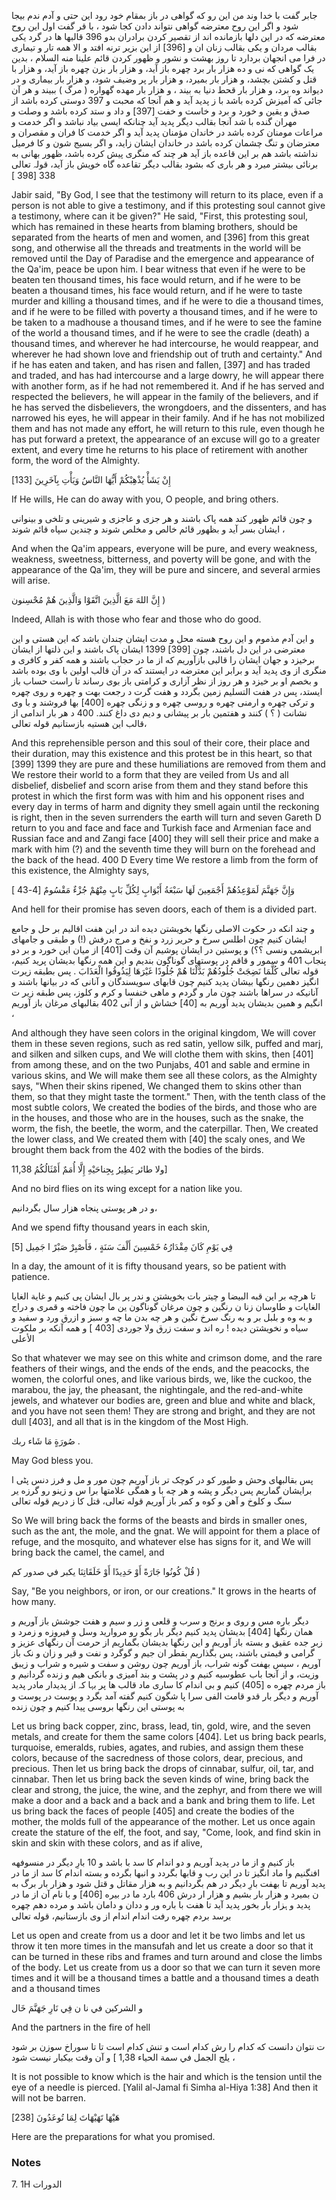 جابر گفت با خدا وند من این رو که گواهی در باز بمقام خود رود این حتی و آدم ندم بیجا شود و اگر این روح معترضه گواهی نتواند دادن کجا شود ، با قر گفت اول این روح معترضه که در این دلها بازمانده اند از تقصیر کردن برادران بدو 396 قالبها ها در گرد یکی بقالب مردان و یکی بقالب زنان ان و [396] از این بزیر ترنه افتد و الا همه تار و تیماری در فرا می انجهان بردارد تا روز بهشت و نشور و ظهور کردن قائم علینا منه السلام ، بدین یک گواهی که نی و ده هزار بار برد چهره باز آید، و هزار بار بزن چهره باز آید، و هزار با قتل و کشتن بچشد، و هزار بار بمیرد، و هزار بار پر وضیف شود، و هزار بار بیماری و در دیواند وه برد، و هزار بار قحط دنیا به بیند ، و هزار بار مهده گهواره ( مرگ ) ببیند و هر آن جائی که آمیزش کرده باشد با ز پدید آید و هم آنجا که محبت و 397 دوستی کرده باشد از صدق و یقین و خورد و برد و خاست و خفت [397] و داد و ستد کرده باشد و وصلت و مهران گنده با شد آنجا بقالب دیگر پدید آید چنانکه ایسی بیاد نباشد و اگر خدمت و مراعات مومنان کرده باشد در خاندان مؤمنان پدید آید و اگر خدمت کا فران و مقصران و معترضان و تنگ چشمان کرده باشد در خاندان ایشان زاید، و اگر بسیج شون و کا فرمیل نداشته باشد هم بر این قاعده باز آید هر چند که منگری پیش کرده باشد، ظهور بهانی به برنائی بیشتر میرد و هر باری که بشود بقالب دیگر تقاعده گاه خویش باز آید، قولہ تعالی 338 [398 ] 

Jabir said, "By God, I see that the testimony will return to its place, even if a person is not able to give a testimony, and if this protesting soul cannot give a testimony, where can it be given?" He said, "First, this protesting soul, which has remained in these hearts from blaming brothers, should be separated from the hearts of men and women, and [396] from this great song, and otherwise all the threads and treatments in the world will be removed until the Day of Paradise and the emergence and appearance of the Qa'im, peace be upon him. I bear witness that even if he were to be beaten ten thousand times, his face would return, and if he were to be beaten a thousand times, his face would return, and if he were to taste murder and killing a thousand times, and if he were to die a thousand times, and if he were to be filled with poverty a thousand times, and if he were to be taken to a madhouse a thousand times, and if he were to see the famine of the world a thousand times, and if he were to see the cradle (death) a thousand times, and wherever he had intercourse, he would reappear, and wherever he had shown love and friendship out of truth and certainty." And if he has eaten and taken, and has risen and fallen, [397] and has traded and traded, and has had intercourse and a large dowry, he will appear there with another form, as if he had not remembered it. And if he has served and respected the believers, he will appear in the family of the believers, and if he has served the disbelievers, the wrongdoers, and the dissenters, and has narrowed his eyes, he will appear in their family. And if he has not mobilized them and has not made any effort, he will return to this rule, even though he has put forward a pretext, the appearance of an excuse will go to a greater extent, and every time he returns to his place of retirement with another form, the word of the Almighty.

إِنْ يَشَأْ يُذْهِبْكُمْ أَيُّهَا النَّاسُ وَيَأْتِ بِآخَرِينَ [133] 

If He wills, He can do away with you, O people, and bring others.

و چون قائم ظهور کند همه پاک باشند و هر جزی و عاجزی و شیرینی و تلخی و بینوانی ایشان بسر آید و بظهور قائم خالص و مخلص شوند و چندین سپاه قائم شوند ، 

And when the Qa'im appears, everyone will be pure, and every weakness, weakness, sweetness, bitterness, and poverty will be gone, and with the appearance of the Qa'im, they will be pure and sincere, and several armies will arise.

إِنَّ اللهَ مَعَ الَّذِينَ اتَّقَوْا وَالَّذِينَ هُمْ مُحْسِنون ) 

Indeed, Allah is with those who fear and those who do good.

و این آدم مذموم و این روح هسته محل و مدت ایشان چندان باشد که این هستی و این معترضی در این دل باشند، چون [399] 1399 ایشان پاک باشند و این ذلتها از ایشان برخیزد و جهان ایشان را قالبی بازآوریم که از ما در حجاب باشند و همه کفر و کافری و منگری از وی پدید آید و برابر این معترضه در ایستند که در آن قالب اولین با وی بوده باشد و بخصم او بر خیزد و هر روز از نظر آزاری و کرامتی باز بوی رساند تا راست حساب باز ایستد، پس در هفت التسلیم زمین بگردد و هفت گرت د رجعت بهت و چهره و روی چهره و ترکی چهره و ارمنی چهره و روسی چهره و و زنگی چهره [400] بها فروشند و با وی نشانت ( ؟ ) کنند و هفتمین بار بر پیشانی و دیم دی داغ کنند. 400 د هر بار اندامی از قالب این هستیه بازستانیم قوله تعالى، 

And this reprehensible person and this soul of their core, their place and their duration, may this existence and this protest be in this heart, so that [399] 1399 they are pure and these humiliations are removed from them and We restore their world to a form that they are veiled from Us and all disbelief, disbelief and scorn arise from them and they stand before this protest in which the first form was with him and his opponent rises and every day in terms of harm and dignity they smell again until the reckoning is right, then in the seven surrenders the earth will turn and seven Gareth D return to you and face and face and Turkish face and Armenian face and Russian face and and Zangi face [400] they will sell their price and make a mark with him (?) and the seventh time they will burn on the forehead and the back of the head. 400 D Every time We restore a limb from the form of this existence, the Almighty says,

وَإِنَّ جَهَنَّمَ لَمَوْعِدُهُمْ أَجْمَعِينَ لَهَا سَبْعَةُ أَبْوَابٍ لِكُلِّ بَابٍ مِنْهُمْ جُزْءٌ مَقْسُومٌ [4-43 ] 

And hell for their promise has seven doors, each of them is a divided part.

و چند انکه در حکوت الاصلی رنگها بخویشتن دیده اند در این هفت اقالیم بر حل و جامع ایشان کنیم چون اطلس سرخ و حریر زرد و نفخ و مرج درفش (!) و طبقی و جامهای ابریشمی ونسی ؟؟) و پوستین در ایشان پوشیم آن وقت [401] از میان این خورد و بر دو پنجاب 401 و سمور و قاقم در پوستهای گوناگون بندیم و این همه رنگها بدیشان پرید کنیم، قوله تعالی كُلَّمَا نَضِجَتْ جُلُودُهُمْ بَدَّلْنَا هُمْ جُلُودًا غَيْرَهَا لِيَذُوقُوا الْعَذَابَ . پس بطبقه زیرت انگیز دهمین رنگها بیشان پدید کنیم چون قابهای سویسندگان و آنانی که در بیانها باشند و آنانیکه در سراها باشند چون مار و گردم و ماهی خنفسا و کرم و کلوز، پس طبقه زیر ت انگیم و همین بدیشان پدید آوریم به [40] خشاش و از آنی 402 بقالبهای مرغان باز آوریم ، 

And although they have seen colors in the original kingdom, We will cover them in these seven regions, such as red satin, yellow silk, puffed and marj, and silken and silken cups, and We will clothe them with skins, then [401] from among these, and on the two Punjabs, 401 and sable and ermine in various skins, and We will make them see all these colors, as the Almighty says, "When their skins ripened, We changed them to skins other than them, so that they might taste the torment." Then, with the tenth class of the most subtle colors, We created the bodies of the birds, and those who are in the houses, and those who are in the houses, such as the snake, the worm, the fish, the beetle, the worm, and the caterpillar. Then, We created the lower class, and We created them with [40] the scaly ones, and We brought them back from the 402 with the bodies of the birds.

ولا طائر يَطِيرُ بِجِناحَيْهِ إِلَّا أُمَمٌ أَمْثَالُكُمُ 11,38] 

And no bird flies on its wing except for a nation like you.

و در هر پوستی پنجاه هزار سال بگردانیم، 

And we spend fifty thousand years in each skin,

فِي يَوْمِ كَانَ مِقْدَارُهُ خَمْسِينَ أَلْفَ سَنَةٍ ، فَأَصْبِرْ صَبْرً ا جَمِيل [5]

In a day, the amount of it is fifty thousand years, so be patient with patience.

تا هرچه بر این قبه البیضا و چیتر بات بخویشتن و ندر پر بال ایشان پی کنیم و غاية الغايا الغايات و طاوسان زنا ن رنگین و چون مرغان گوناگون ین ما چون فاخته و قمری و دراج و به وه و بلبل بر و به رنگ سرخ نگین و هر چه بدن ما چه و سبز و ازرق ورد و سفید و سیاه و نخویشتن دیده ! ره اند و سفت زرق ولا جوردی [403 ] و همه آنکه بر ملكوت الأعلى 

So that whatever we may see on this white and crimson dome, and the rare feathers of their wings, and the ends of the ends, and the peacocks, the women, the colorful ones, and like various birds, we, like the cuckoo, the marabou, the jay, the pheasant, the nightingale, and the red-and-white jewels, and whatever our bodies are, green and blue and white and black, and you have not seen them! They are strong and bright, and they are not dull [403], and all that is in the kingdom of the Most High.

صُورَةٍ مَا شَاء ربك . 

May God bless you.

پس بقالبهای وحش و طیور کو در کوچک تر باز آوریم چون مور و مل و فرز دنس پٹی ا برایشان گماریم پس دیگر و پشه و هر چه با و همگی علامتها برا س و زینو رو گرزه یر سنگ و کلوخ و آهن و کوه و کمر باز آوریم قوله تعالی، قتل کا ز دریم قوله تعالى 

So We will bring back the forms of the beasts and birds in smaller ones, such as the ant, the mole, and the gnat. We will appoint for them a place of refuge, and the mosquito, and whatever else has signs for it, and We will bring back the camel, the camel, and

قُلْ كُونُوا جَارَةً أَوْ حَدِيدًا أَوْ خَلَقَاتِنَا يكبر في صدور كم ) 

Say, "Be you neighbors, or iron, or our creations." It grows in the hearts of how many.

دیگر باره مس و روی و برنج و سرب و قلعی و زر و سیم و هفت جوشش باز آوریم و همان رنگها [404] بدیشان پدید کنیم دیگر بار بگو رو مروارید وسل و فیروزه و زمرد و زبر جده عقیق و بسته باز آوریم و این رنگها بدیشان بگماریم از حرمت آن رنگهای عزیز و گرامی و قیمتی باشند، پس بگذاریم بقطر ان جیم و گوگرد و نفت و قیر و زان و نک باز آوریم ، سپس بهفت گونه شراب، باز آوریم چون روشن و سفت و شیره و شراب و زیبق وزیت، و از آنجا باب عطوسیه کنیم و در پشت و بند آمیزی و بانکی هیم و زنده گردانیم و باز مردم چهره ه [405) کنیم و بی اندام کا ساری ماد قالب ها پر بہا کہ از پدیدار مادر پدید آوریم و دیگر بار قدو قامت الفی سرا پا شگون کنیم گفته آمد بگرد و پوست در پوست و به پوستی این رنگها بروسی پیدا کنیم و چون زنده   

Let us bring back copper, zinc, brass, lead, tin, gold, wire, and the seven metals, and create for them the same colors [404]. Let us bring back pearls, turquoise, emeralds, rubies, agates, and rubies, and assign them these colors, because of the sacredness of those colors, dear, precious, and precious. Then let us bring back the drops of cinnabar, sulfur, oil, tar, and cinnabar. Then let us bring back the seven kinds of wine, bring back the clear and strong, the juice, the wine, and the zephyr, and from there we will make a door and a back and a back and a bank and bring them to life. Let us bring back the faces of people [405] and create the bodies of the mother, the molds full of the appearance of the mother. Let us once again create the stature of the elf, the foot, and say, "Come, look, and find skin in skin and skin with these colors, and as if alive,

باز کنیم و از ما در پدید آوریم و دو اندام کا سد با باشد و 10 بارِ دیگر در منسوفهه افنگنیم وا ماد انگیز تا در این رب و قابها بگردد و انبها بگرده و بسته اندام کا سد از ما در پدید آوریم تا بهفت بارِ دیگر در هم بگردانیم و به هزار مقاتل و قتل شود و هزار بار برگ به ن بمیرد و هزار بار بشیم و هزار ار درش 406 بارد ما در بیره [406] و با نام آن از ما در پدید و ہزار بار بخور پدید آید تا هفت با باره ور و ددان و دامان باشد و مرده دهم چهره برسد بردم چهره رفت اندام اندام از وی بازستانیم، قوله تعالی 

Let us open and create from us a door and let it be two limbs and let us throw it ten more times in the mansufah and let us create a door so that it can be turned in these ribs and frames and turn around and close the limbs of the body. Let us create from us a door so that we can turn it seven more times and it will be a thousand times a battle and a thousand times a death and a thousand times

و الشركين في نا ن فِي نَارِ جَهَنَّمَ خَال 

And the partners in the fire of hell

ت نتوان دانست که کدام را رش کدام است و تنش کدام است تا تا سوراخ سوزن بر شود يلج الجمل في سمة الحياء 1,38 ] و آن وقت بیکبار نیست شود ، 

It is not possible to know which is the hair and which is the tension until the eye of a needle is pierced. [Yalil al-Jamal fi Simha al-Hiya 1:38] And then it will not be barren.

هَيْهَا تَهَيْهَاتَ لِمَا تُوعَدُونَ [238]

Here are the preparations for what you promised.

### Notes

7. 1H الدورات